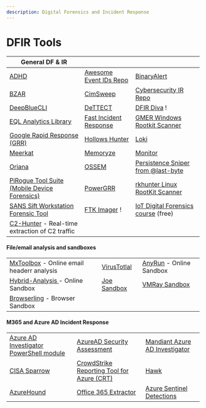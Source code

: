 ```yaml
---
description: Digital Forensics and Incident Response
---
```


# DFIR Tools



| General DF & IR                                                                             |                                                                       |                                                                                               |
| ------------------------------------------------------------------------------------------- | --------------------------------------------------------------------- | --------------------------------------------------------------------------------------------- |
| [ADHD](https://www.blackhillsinfosec.com/projects/adhd/)                                    | [Awesome Event IDs Repo](https://github.com/stuhli/awesome-event-ids) | [BinaryAlert](https://github.com/airbnb/binaryalert)                                          |
| [BZAR](https://github.com/mitre-attack/bzar)                                                | [CimSweep](https://github.com/PowerShellMafia/CimSweep)               | [Cybersecurity IR Repo](https://github.com/paulveillard/cybersecurity-incident-response)      |
| [DeepBlueCLI](https://github.com/sans-blue-team/DeepBlueCLI)                                | [DeTTECT](https://github.com/rabobank-cdc/DeTTECT)                    | [DFIR Diva](https://dfirdiva.com/) !                                                          |
| [EQL Analytics Library](https://github.com/endgameinc/eqllib)                               | [Fast Incident Response](https://github.com/certsocietegenerale/FIR)  | [GMER Windows Rootkit Scanner](http://www.gmer.net/#files)                                    |
| [Google Rapid Response (GRR)](https://github.com/google/grr)                                | [Hollows Hunter](https://github.com/hasherezade/hollows\_hunter)      | [Loki](https://github.com/grafana/loki)                                                       |
| [Meerkat](https://github.com/TonyPhipps/Meerkat)                                            | [Memoryze](https://fireeye.market/apps/211368)                        | [Monitor](https://fireeye.market/apps/211360)                                                 |
| [Oriana](https://github.com/mvelazc0/Oriana/)                                               | [OSSEM](https://github.com/OTRF/OSSEM)                                | [Persistence Sniper from @last-byte](https://github.com/last-byte/PersistenceSniper)          |
| [PiRogue Tool Suite (Mobile Device Forensics)](https://github.com/PiRogueToolSuite)         | [PowerGRR](https://github.com/swisscom/PowerGRR)                      | [rkhunter Linux RootKit Scanner](https://salsa.debian.org/pkg-security-team/rkhunter)         |
| [SANS Sift Workstation Forensic Tool](https://www.sans.org/tools/sift-workstation/)         | [FTK Imager](https://www.exterro.com/forensic-toolkit) !              | [IoT Digital Forensics course](https://github.com/RJC497/IoT-Digital-Forensics-Course) (free) |
| [C2-Hunter](https://github.com/ZeroMemoryEx/C2-Hunter) - Real-time extraction of C2 traffic |                                                                       |                                                                                               |

#### File/email analysis and sandboxes

|                                                                                                             |                                                           |                                             |
| ----------------------------------------------------------------------------------------------------------- | --------------------------------------------------------- | ------------------------------------------- |
| [MxToolbox](https://mxtoolbox.com/EmailHeaders.aspx) - Online email headerr analysis                        | [VirusTotlal](https://www.virustotal.com/gui/home/search) | [AnyRun](https://any.run/) - Online Sandbox |
| [Hybrid-Analysis ](https://www.hybrid-analysis.com/)- Online Sandbox                                        | [Joe Sandbox](https://www.joesandbox.com/#windows)        | [VMRay Sandbox](https://www.vmray.com/)     |
| [Browserling](https://app.gitbook.com/s/iTTNU6nxIY2fbSYQhK15/group-1/engagement-contacts) - Browser Sandbox |                                                           |                                             |

#### M365 and Azure AD Incident Response

|                                                                                                                    |                                                                                  |                                                                                              |
| ------------------------------------------------------------------------------------------------------------------ | -------------------------------------------------------------------------------- | -------------------------------------------------------------------------------------------- |
| [Azure AD Investigator PowerShell module](https://github.com/AzureAD/Azure-AD-Incident-Response-PowerShell-Module) | [AzureAD Security Assessment](https://github.com/AzureAD/AzureADAssessment)      | [Mandiant Azure AD Investigator](https://github.com/mandiant/Mandiant-Azure-AD-Investigator) |
| [CISA Sparrow](https://github.com/cisagov/Sparrow)                                                                 | [CrowdStrike Reporting Tool for Azure (CRT)](https://github.com/CrowdStrike/CRT) | [Hawk](https://github.com/T0pCyber/hawk)                                                     |
| [AzureHound](https://github.com/BloodHoundAD/AzureHound)                                                           | [Office 365 Extractor](https://github.com/PwC-IR/Office-365-Extractor)           | [Azure Sentinel Detections](https://github.com/Azure/Azure-Sentinel/tree/master/Detections)  |
